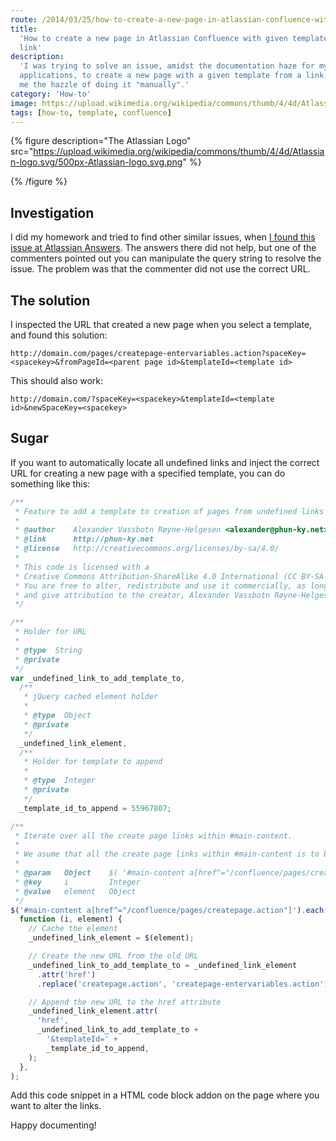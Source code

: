 ```yaml
---
route: /2014/03/25/how-to-create-a-new-page-in-atlassian-confluence-with-given-template-from-a-link
title:
  'How to create a new page in Atlassian Confluence with given template from a
  link'
description:
  'I was trying to solve an issue, amidst the documentation haze for my latest
  applications, to create a new page with a given template from a link, to spare
  me the hazzle of doing it "manually".'
category: 'How-to'
image: https://upload.wikimedia.org/wikipedia/commons/thumb/4/4d/Atlassian-logo.svg/500px-Atlassian-logo.svg.png
tags: [how-to, template, confluence]
---
```


{% figure
  description="The Atlassian Logo"
  src="<https://upload.wikimedia.org/wikipedia/commons/thumb/4/4d/Atlassian-logo.svg/500px-Atlassian-logo.svg.png>"
%}

{% /figure %}

## Investigation

I did my homework and tried to find other similar issues, when
[I found this issue at Atlassian Answers](https://answers.atlassian.com/questions/80549/is-it-possible-to-link-to-a-not-already-created-undefined-page-in-confluence-from-an-external-site).
The answers there did not help, but one of the commenters pointed out you can
manipulate the query string to resolve the issue. The problem was that the
commenter did not use the correct URL.

## The solution

I inspected the URL that created a new page when you select a template, and
found this solution:

```
http://domain.com/pages/createpage-entervariables.action?spaceKey=<spacekey>&fromPageId=<parent page id>&templateId=<template id>
```

This should also work:

```
http://domain.com/?spaceKey=<spacekey>&templateId=<template id>&newSpaceKey=<spacekey>
```

## Sugar

If you want to automatically locate all undefined links and inject the correct
URL for creating a new page with a specified template, you can do something like
this:

```javascript
/**
 * Feature to add a template to creation of pages from undefined links in Confluence
 *
 * @author    Alexander Vassbotn Røyne-Helgesen <alexander@phun-ky.net>
 * @link      http://phun-ky.net
 * @license   http://creativecommons.org/licenses/by-sa/4.0/
 *
 * This code is licensed with a
 * Creative Commons Attribution-ShareAlike 4.0 International (CC BY-SA 4.0) license.
 * You are free to alter, redistribute and use it commercially, as long as you keep the same license,
 * and give attribution to the creator, Alexander Vassbotn Røyne-Helgesen.
 */

/**
 * Holder for URL
 *
 * @type  String
 * @private
 */
var _undefined_link_to_add_template_to,
  /**
   * jQuery cached element holder
   *
   * @type  Object
   * @private
   */
  _undefined_link_element,
  /**
   * Holder for template to append
   *
   * @type  Integer
   * @private
   */
  _template_id_to_append = 55967807;

/**
 * Iterate over all the create page links within #main-content.
 *
 * We asume that all the create page links within #main-content is to be altered
 *
 * @param   Object    $( '#main-content a[href^="/confluence/pages/createpage.action"]' )
 * @key     i         Integer
 * @value   element   Object
 */
$('#main-content a[href^="/confluence/pages/createpage.action"]').each(
  function (i, element) {
    // Cache the element
    _undefined_link_element = $(element);

    // Create the new URL from the old URL
    _undefined_link_to_add_template_to = _undefined_link_element
      .attr('href')
      .replace('createpage.action', 'createpage-entervariables.action');

    // Append the new URL to the href attribute
    _undefined_link_element.attr(
      'href',
      _undefined_link_to_add_template_to +
        '&templateId=' +
        _template_id_to_append,
    );
  },
);
```

Add this code snippet in a HTML code block addon on the page where you want to
alter the links.

Happy documenting!
